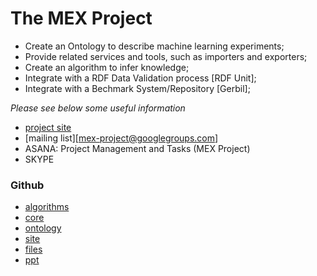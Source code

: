 # The MEX Project 

* Create an Ontology to describe machine learning experiments;
* Provide related services and tools, such as importers and exporters;
* Create an algorithm to infer knowledge;
* Integrate with a RDF Data Validation process [RDF Unit];
* Integrate with a Bechmark System/Repository [Gerbil];

*Please see below some useful information*

* [project site](http://dnes2015br.dne5.com)
* [mailing list][mex-project@googlegroups.com]
* ASANA: Project Management and Tasks (MEX Project)
* SKYPE

### Github
  * [algorithms](https://github.com/dnes85/mexproject/tree/master/algorithm)
  * [core](https://github.com/dnes85/mexproject/tree/master/core)
  * [ontology](https://github.com/dnes85/mexproject/tree/master/ontology)
  * [site](https://github.com/dnes85/mexproject/tree/master/site)
  * [files](https://github.com/dnes85/mexproject/tree/master/files)
  * [ppt](https://github.com/dnes85/mexproject/tree/master/ppt)
